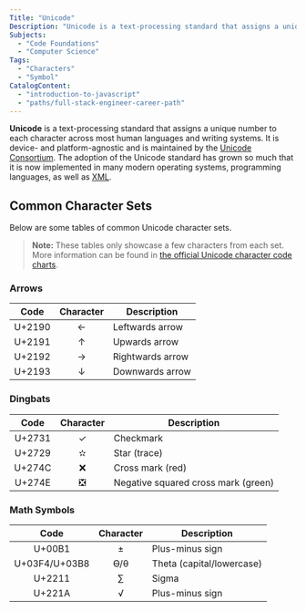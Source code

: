 ```yaml
---
Title: "Unicode"
Description: "Unicode is a text-processing standard that assigns a unique number to each character across most human languages and writing systems."
Subjects:
  - "Code Foundations"
  - "Computer Science"
Tags:
  - "Characters"
  - "Symbol"
CatalogContent:
  - "introduction-to-javascript"
  - "paths/full-stack-engineer-career-path"
---
```


**Unicode** is a text-processing standard that assigns a unique number to each character across most human languages and writing systems. It is device- and platform-agnostic and is maintained by the [Unicode Consortium](https://home.unicode.org/). The adoption of the Unicode standard has grown so much that it is now implemented in many modern operating systems, programming languages, as well as [XML](https://www.codecademy.com/resources/docs/general/xml).

## Common Character Sets

Below are some tables of common Unicode character sets.

> **Note:** These tables only showcase a few characters from each set. More information can be found in [the official Unicode character code charts](https://www.unicode.org/charts).

### Arrows

|  Code  | Character | Description      |
| :----: | :-------: | ---------------- |
| U+2190 |     ←     | Leftwards arrow  |
| U+2191 |     ↑     | Upwards arrow    |
| U+2192 |     →     | Rightwards arrow |
| U+2193 |     ↓     | Downwards arrow  |

### Dingbats

|  Code  | Character | Description                         |
| :----: | :-------: | ----------------------------------- |
| U+2731 |     ✓     | Checkmark                           |
| U+2729 |     ✫     | Star (trace)                        |
| U+274C |    ❌     | Cross mark (red)                    |
| U+274E |    ❎     | Negative squared cross mark (green) |

### Math Symbols

|     Code      | Character | Description               |
| :-----------: | :-------: | ------------------------- |
|    U+00B1     |     ±     | Plus-minus sign           |
| U+03F4/U+03B8 |    ϴ/θ    | Theta (capital/lowercase) |
|    U+2211     |     ∑     | Sigma                     |
|    U+221A     |     √     | Plus-minus sign           |
